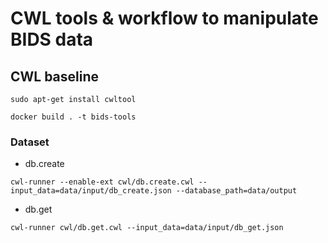 # CWL tools & workflow to manipulate BIDS data


## CWL baseline

`sudo apt-get install cwltool`  

`docker build . -t bids-tools`  


### Dataset
- db.create 

```
cwl-runner --enable-ext cwl/db.create.cwl --input_data=data/input/db_create.json --database_path=data/output
```

- db.get 

```
cwl-runner cwl/db.get.cwl --input_data=data/input/db_get.json
```
